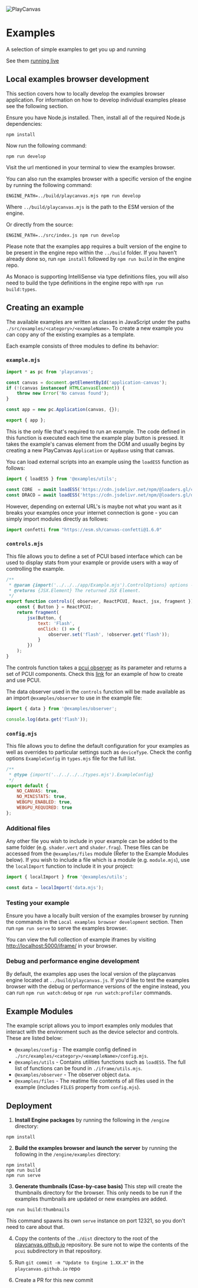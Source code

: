 ![PlayCanvas](http://static.playcanvas.com/images/logo/Playcanvas_LOGOSET_SMALL-06.png)

# Examples

A selection of simple examples to get you up and running

See them <a href="https://playcanvas.github.io/">running live</a>

## Local examples browser development
This section covers how to locally develop the examples browser application. For information on how to develop individual examples please see the following section.

Ensure you have Node.js installed. Then, install all of the required Node.js dependencies:
```
npm install
```
Now run the following command:
```
npm run develop
```
Visit the url mentioned in your terminal to view the examples browser.

You can also run the examples browser with a specific version of the engine by running the following command:

```
ENGINE_PATH=../build/playcanvas.mjs npm run develop
```

Where `../build/playcanvas.mjs` is the path to the ESM version of the engine.

Or directly from the source:

```
ENGINE_PATH=../src/index.js npm run develop
```

Please note that the examples app requires a built version of the engine to be present in the engine repo within the `../build` folder. If you haven't already done so, run `npm install` followed by `npm run build` in the engine repo.

As Monaco is supporting IntelliSense via type definitions files, you will also need to build the type definitions in the engine repo with `npm run build:types`.

## Creating an example

The available examples are written as classes in JavaScript under the paths `./src/examples/<category>/<exampleName>`.
To create a new example you can copy any of the existing examples as a template.

Each example consists of three modules to define its behavior:

### `example.mjs`

```js
import * as pc from 'playcanvas';

const canvas = document.getElementById('application-canvas');
if (!(canvas instanceof HTMLCanvasElement)) {
    throw new Error('No canvas found');
}

const app = new pc.Application(canvas, {});

export { app };
```

This is the only file that's required to run an example. The code defined in this function is executed each time the example play button is pressed. It takes the example's canvas element from the DOM and usually begins by creating a new PlayCanvas `Application` or `AppBase` using that canvas.

You can load external scripts into an example using the `loadES5` function as follows:

```js
import { loadES5 } from '@examples/utils';

const CORE  = await loadES5('https://cdn.jsdelivr.net/npm/@loaders.gl/core@2.3.6/dist/dist.min.js');
const DRACO = await loadES5('https://cdn.jsdelivr.net/npm/@loaders.gl/draco@2.3.6/dist/dist.min.js');
```

However, depending on external URL's is maybe not what you want as it breaks your examples once your internet connection is gone - you can simply import modules directly as follows:

```js
import confetti from "https://esm.sh/canvas-confetti@1.6.0"
```

### `controls.mjs`

This file allows you to define a set of PCUI based interface which can be used to display stats from your example or provide users with a way of controlling the example.

```js
/**
 * @param {import('../../../app/Example.mjs').ControlOptions} options - The options.
 * @returns {JSX.Element} The returned JSX Element.
 */
export function controls({ observer, ReactPCUI, React, jsx, fragment }) {
    const { Button } = ReactPCUI;
    return fragment(
        jsx(Button, {
            text: 'Flash',
            onClick: () => {
                observer.set('flash', !observer.get('flash'));
            }
        })
    );
}
```

The controls function takes a [pcui observer](https://playcanvas.github.io/pcui/data-binding/using-observers/) as its parameter and returns a set of PCUI components. Check this [link](https://playcanvas.github.io/pcui/examples/todo/) for an example of how to create and use PCUI.

The data observer used in the `controls` function will be made available as an import `@examples/observer` to use in the example file:

```js
import { data } from '@examples/observer';

console.log(data.get('flash'));
```

### `config.mjs`

This file allows you to define the default configuration for your examples as well as overrides to particular settings such as `deviceType`. Check the config options `ExampleConfig` in `types.mjs` file for the full list.

```js
/**
 * @type {import('../../../../types.mjs').ExampleConfig}
 */
export default {
    NO_CANVAS: true,
    NO_MINISTATS: true,
    WEBGPU_ENABLED: true,
    WEBGPU_REQUIRED: true
};
```

### Additional files

Any other file you wish to include in your example can be added to the same folder (e.g. `shader.vert` and `shader.frag`). These files can be accessed from the `@examples/files` module (Refer to the Example Modules below).
If you wish to include a file which is a module (e.g. `module.mjs`), use the `localImport` function to include it in your project: 

```js
import { localImport } from '@examples/utils';

const data = localImport('data.mjs');
```

### Testing your example
Ensure you have a locally built version of the examples browser by running the commands in the `Local examples browser development` section. Then run `npm run serve` to serve the examples browser.

You can view the full collection of example iframes by visiting [http://localhost:5000/iframe/]() in your browser.

### Debug and performance engine development
By default, the examples app uses the local version of the playcanvas engine located at `../build/playcanvas.js`. If you'd like to test the examples browser with the debug or performance versions of the engine instead, you can run `npm run watch:debug` or `npm run watch:profiler` commands.

## Example Modules

The example script allows you to import examples only modules that interact with the environment such as the device selector and controls. These are listed below:

- `@examples/config` - The example config defined in `./src/examples/<category>/<exampleName>/config.mjs`.
- `@examples/utils` - Contains utilities functions such as `loadES5`. The full list of functions can be found in `./iframe/utils.mjs`.
- `@examples/observer` - The observer object `data`.
- `@examples/files` - The reatime file contents of all files used in the example (includes `FILES` property from `config.mjs`).

## Deployment

1) **Install Engine packages** by running the following in the `/engine` directory:
```
npm install
```

2) **Build the examples browser and launch the server** by running the following in the `/engine/examples` directory:
```
npm install
npm run build
npm run serve
```

3) **Generate thumbnails (Case-by-case basis)** This step will create the thumbnails directory for the browser. This only needs to be run if the examples thumbnails are updated or new examples are added.
```
npm run build:thumbnails
```

This command spawns its own `serve` instance on port 12321, so you don't need to care about that.

4) Copy the contents of the `./dist` directory to the root of the [playcanvas.github.io](https://github.com/playcanvas/playcanvas.github.io) repository. Be sure not to wipe the contents of the `pcui` subdirectory in that repository.

5) Run `git commit -m "Update to Engine 1.XX.X"` in the `playcanvas.github.io` repo

6) Create a PR for this new commit
